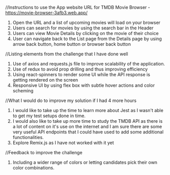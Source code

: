 //Instructions to use the App
website URL for TMDB Movie Browser - https://movie-browser-3afb3.web.app/

1. Open the URL and a list of upcoming movies will load on your browser
2. Users can search for movies by using the search bar in the Header
3. Users can view Movie Details by clicking on the movie of their choice
4. User can navigate back to the List page from the Details page by using arrow back button, home button or browser back button

//Listing elements from the challenge that I have done well
1. Use of axios and requests.js file to improve scalability of the application.
2. Use of redux to avoid prop drilling and thus improving efficiency
3. Using react-spinners to render some UI while the API response is getting rendered on the screen
4. Responsive UI by using flex box with subtle hover actions and color scheming

//What I would do to improve my solution if I had 4 more hours
1. I would like to take up the time to learn more about Jest as I wasn't able to get my test setups done in time.
2. I would also like to take up more time to study the TMDB API as there is a lot of content on it's use on the internet and I am sure there are some very useful API endpoints that I could have used to add some additional functionalities.
3. Explore Remix.js as I have not worked with it yet

//Feedback to improve the challenge
1. Including a wider range of colors or letting candidates pick their own color combinations.


